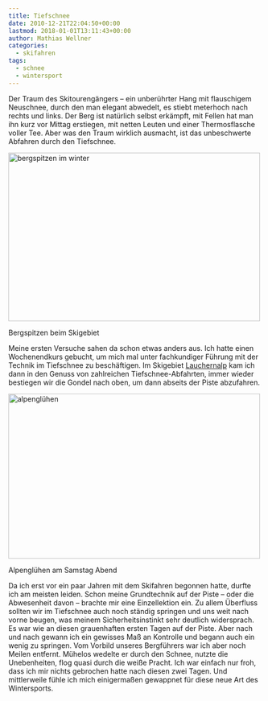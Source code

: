 ```yaml
---
title: Tiefschnee
date: 2010-12-21T22:04:50+00:00
lastmod: 2018-01-01T13:11:43+00:00
author: Mathias Wellner
categories:
  - skifahren
tags:
  - schnee
  - wintersport
---
```

Der Traum des Skitourengängers &ndash; ein unberührter Hang mit flauschigem Neuschnee, durch den man elegant abwedelt, es stiebt meterhoch nach rechts und links. Der Berg ist natürlich selbst erkämpft, mit Fellen hat man ihn kurz vor Mittag erstiegen, mit netten Leuten und einer Thermosflasche voller Tee. Aber was den Traum wirklich ausmacht, ist das unbeschwerte Abfahren durch den Tiefschnee. 

<div style="width: 510px" class="wp-caption aligncenter">
  <a href="http://www.flickr.com/photos/mwellner/5280626381/" title="bergspitzen im winter by mwellner, on Flickr"><img src="http://farm6.static.flickr.com/5083/5280626381_dd5a91b342.jpg" width="500" height="335" alt="bergspitzen im winter" /></a>
  
  <p class="wp-caption-text">
    Bergspitzen beim Skigebiet<br />
  </p>
</div>

Meine ersten Versuche sahen da schon etwas anders aus. Ich hatte einen Wochenendkurs gebucht, um mich mal unter fachkundiger Führung mit der Technik im Tiefschnee zu beschäftigen. Im Skigebiet [Lauchernalp](http://www.lauchernalp.ch) kam ich dann in den Genuss von zahlreichen Tiefschnee-Abfahrten, immer wieder bestiegen wir die Gondel nach oben, um dann abseits der Piste abzufahren. 

<div style="width: 510px" class="wp-caption aligncenter">
  <a href="http://www.flickr.com/photos/mwellner/5277967977/" title="alpenglühen by mwellner, on Flickr"><img src="http://farm6.static.flickr.com/5123/5277967977_b950c23ea8.jpg" width="500" height="328" alt="alpenglühen" /></a>
  
  <p class="wp-caption-text">
    Alpenglühen am Samstag Abend<br />
  </p>
</div>

Da ich erst vor ein paar Jahren mit dem Skifahren begonnen hatte, durfte ich am meisten leiden. Schon meine Grundtechnik auf der Piste &ndash; oder die Abwesenheit davon &ndash; brachte mir eine Einzellektion ein. Zu allem Überfluss sollten wir im Tiefschnee auch noch ständig springen und uns weit nach vorne beugen, was meinem Sicherheitsinstinkt sehr deutlich widersprach. Es war wie an diesen grauenhaften ersten Tagen auf der Piste. Aber nach und nach gewann ich ein gewisses Maß an Kontrolle und begann auch ein wenig zu springen. Vom Vorbild unseres Bergführers war ich aber noch Meilen entfernt. Mühelos wedelte er durch den Schnee, nutzte die Unebenheiten, flog quasi durch die weiße Pracht. Ich war einfach nur froh, dass ich mir nichts gebrochen hatte nach diesen zwei Tagen. Und mittlerweile fühle ich mich einigermaßen gewappnet für diese neue Art des Wintersports.